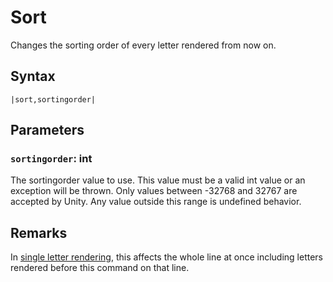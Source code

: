 # Sort

Changes the sorting order of every letter rendered from now on.

## Syntax

````
|sort,sortingorder|
````

## Parameters

### `sortingorder`:  int

The sortingorder value to use. This value must be a valid int value or an exception will be thrown. Only values between -32768 and 32767 are accepted by Unity. Any value outside this range is undefined behavior.

## Remarks

In [single letter rendering](../../Life%20Cycle/letter%20rendering/single%20letter%20rendering.md), this affects the whole line at once including letters rendered before this command on that line.
